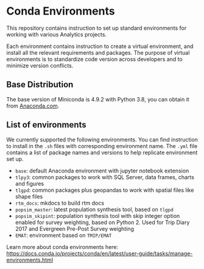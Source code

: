 # Conda Environments

This repository contains instruction to set up standard environments for working with various Analytics projects.

Each environment contains instruction to create a virtual environment, and install all the relevant requirements and packages. The purpose of virtual environments is to standardize code  version across developers and to minimize version conflicts.

## Base Distribution

The base version of Miniconda is 4.9.2 with Python 3.8, you can obtain it from [Anaconda.com](https://repo.anaconda.com/miniconda/Miniconda3-py38_4.9.2-Windows-x86_64.exe).

## List of environments

We currently supported the following environments. You can find instruction to install in the `.sh` files with corresponding environment name. The `.yml` file contains a list of package names and versions to help replicate environment set up. 

* `base`: default Anaconda environment with jupyter notebook extension
* `tlpy3`: common packages to work with SQL Server, data frames, charts and figures
* `tlgpd`: common packages plus geopandas to work with spatial files like shape files
* `rtm_docs`: mkdocs to build rtm docs
* `popsim_master`: latest population synthesis tool, based on `tlgpd`
* `popsim_skipint`: population synthesis tool with skip integer option enabled for survey weighting, based on Python 2. Used for Trip Diary 2017 and Evergreen Pre-Post Survey weighting
* `EMAT`: environment based on `TMIP/EMAT`

Learn more about conda environments here: https://docs.conda.io/projects/conda/en/latest/user-guide/tasks/manage-environments.html
